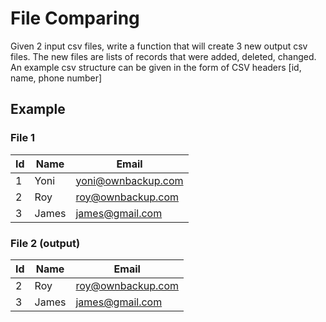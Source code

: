 # File Comparing

Given 2 input csv files, write a function that will create 3 new output csv files.
The new files are lists of records that were added, deleted, changed.
An example csv structure can be given in the form of CSV headers [id, name, phone number]

## Example 

### File 1
| Id | Name | Email |
| --- | ----------- | --- |
| 1 | Yoni | yoni@ownbackup.com |
| 2 | Roy | roy@ownbackup.com |
| 3 | James | james@gmail.com |


### File 2 (output)
| Id | Name | Email |
| --- | ----------- | --- |
| 2 | Roy | roy@ownbackup.com |
| 3 | James | james@gmail.com |

